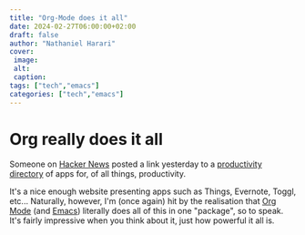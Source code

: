 ```yaml
---
title: "Org-Mode does it all"
date: 2024-02-27T06:00:00+02:00
draft: false
author: "Nathaniel Harari"
cover:
 image:
 alt:
 caption: 
tags: ["tech","emacs"]
categories: ["tech","emacs"]
---
```

# Org really does it all

Someone on [Hacker News](https://news.ycombinator.com "Hacker News") posted a link yesterday to a [productivity directory](https://productivity.directory "Productivity Directory") of apps for, of all things, productivity.

It's a nice enough website presenting apps such as Things, Evernote, Toggl, etc... Naturally, however, I'm (once again) hit by the realisation that [Org Mode](https://orgmode.org "Org Mode") (and [Emacs](https://www.gnu.org/software/emacs/ "Emacs")) literally does all of this in one "package", so to speak. It's fairly impressive when you think about it, just how powerful it all is.

